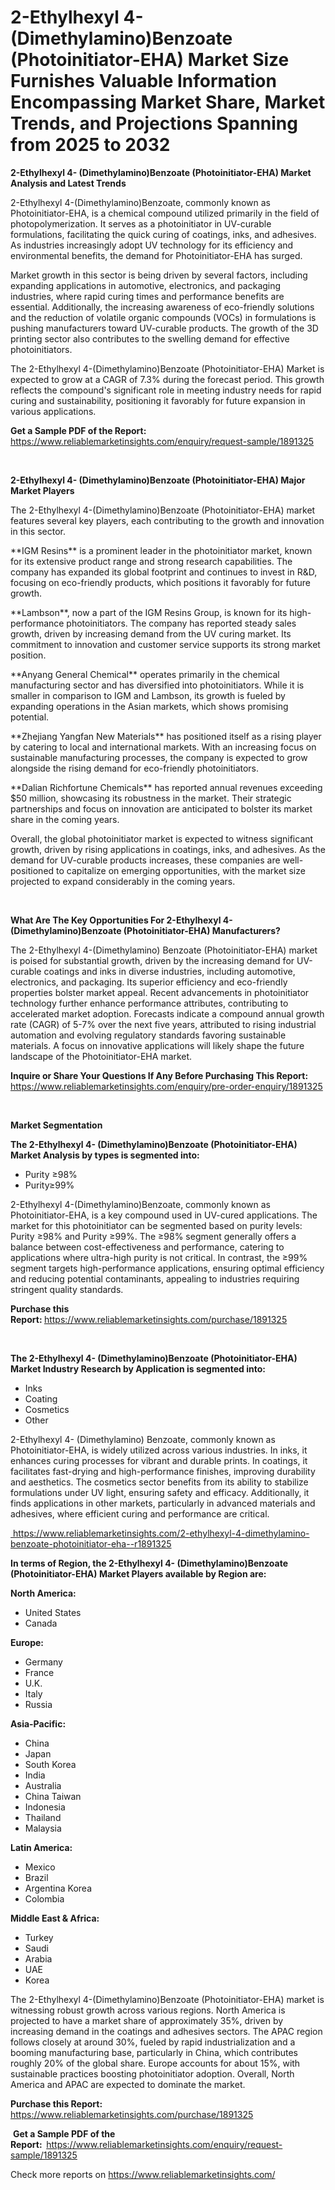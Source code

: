 <p><h1>2-Ethylhexyl 4- (Dimethylamino)Benzoate (Photoinitiator-EHA) Market Size Furnishes Valuable Information Encompassing Market Share, Market Trends, and Projections Spanning from 2025 to 2032</h1></p><p><strong>2-Ethylhexyl 4- (Dimethylamino)Benzoate (Photoinitiator-EHA) Market Analysis and Latest Trends</strong></p>
<p><p>2-Ethylhexyl 4-(Dimethylamino)Benzoate, commonly known as Photoinitiator-EHA, is a chemical compound utilized primarily in the field of photopolymerization. It serves as a photoinitiator in UV-curable formulations, facilitating the quick curing of coatings, inks, and adhesives. As industries increasingly adopt UV technology for its efficiency and environmental benefits, the demand for Photoinitiator-EHA has surged.</p><p>Market growth in this sector is being driven by several factors, including expanding applications in automotive, electronics, and packaging industries, where rapid curing times and performance benefits are essential. Additionally, the increasing awareness of eco-friendly solutions and the reduction of volatile organic compounds (VOCs) in formulations is pushing manufacturers toward UV-curable products. The growth of the 3D printing sector also contributes to the swelling demand for effective photoinitiators.</p><p>The 2-Ethylhexyl 4-(Dimethylamino)Benzoate (Photoinitiator-EHA) Market is expected to grow at a CAGR of 7.3% during the forecast period. This growth reflects the compound's significant role in meeting industry needs for rapid curing and sustainability, positioning it favorably for future expansion in various applications.</p></p>
<p><strong>Get a Sample PDF of the Report:&nbsp;</strong> <a href="https://www.reliablemarketinsights.com/enquiry/request-sample/1891325?utm_campaign=3212&utm_medium=2&utm_source=Github&utm_content=ia&utm_term=28032025&utm_id=2-ethylhexyl-4-dimethylaminobenzoate-photoinitiator-eha">https://www.reliablemarketinsights.com/enquiry/request-sample/1891325</a></p>
<p>&nbsp;</p>
<p><strong>2-Ethylhexyl 4- (Dimethylamino)Benzoate (Photoinitiator-EHA) Major Market Players</strong></p>
<p><p>The 2-Ethylhexyl 4-(Dimethylamino)Benzoate (Photoinitiator-EHA) market features several key players, each contributing to the growth and innovation in this sector. </p><p>**IGM Resins** is a prominent leader in the photoinitiator market, known for its extensive product range and strong research capabilities. The company has expanded its global footprint and continues to invest in R&D, focusing on eco-friendly products, which positions it favorably for future growth.</p><p>**Lambson**, now a part of the IGM Resins Group, is known for its high-performance photoinitiators. The company has reported steady sales growth, driven by increasing demand from the UV curing market. Its commitment to innovation and customer service supports its strong market position.</p><p>**Anyang General Chemical** operates primarily in the chemical manufacturing sector and has diversified into photoinitiators. While it is smaller in comparison to IGM and Lambson, its growth is fueled by expanding operations in the Asian markets, which shows promising potential. </p><p>**Zhejiang Yangfan New Materials** has positioned itself as a rising player by catering to local and international markets. With an increasing focus on sustainable manufacturing processes, the company is expected to grow alongside the rising demand for eco-friendly photoinitiators.</p><p>**Dalian Richfortune Chemicals** has reported annual revenues exceeding $50 million, showcasing its robustness in the market. Their strategic partnerships and focus on innovation are anticipated to bolster its market share in the coming years.</p><p>Overall, the global photoinitiator market is expected to witness significant growth, driven by rising applications in coatings, inks, and adhesives. As the demand for UV-curable products increases, these companies are well-positioned to capitalize on emerging opportunities, with the market size projected to expand considerably in the coming years.</p></p>
<p>&nbsp;</p>
<p><strong>What Are The Key Opportunities For 2-Ethylhexyl 4- (Dimethylamino)Benzoate (Photoinitiator-EHA) Manufacturers?</strong></p>
<p><p>The 2-Ethylhexyl 4-(Dimethylamino) Benzoate (Photoinitiator-EHA) market is poised for substantial growth, driven by the increasing demand for UV-curable coatings and inks in diverse industries, including automotive, electronics, and packaging. Its superior efficiency and eco-friendly properties bolster market appeal. Recent advancements in photoinitiator technology further enhance performance attributes, contributing to accelerated market adoption. Forecasts indicate a compound annual growth rate (CAGR) of 5-7% over the next five years, attributed to rising industrial automation and evolving regulatory standards favoring sustainable materials. A focus on innovative applications will likely shape the future landscape of the Photoinitiator-EHA market.</p></p>
<p><strong>Inquire or Share Your Questions If Any Before Purchasing This Report:</strong> <a href="https://www.reliablemarketinsights.com/enquiry/pre-order-enquiry/1891325?utm_campaign=3212&utm_medium=2&utm_source=Github&utm_content=ia&utm_term=28032025&utm_id=2-ethylhexyl-4-dimethylaminobenzoate-photoinitiator-eha">https://www.reliablemarketinsights.com/enquiry/pre-order-enquiry/1891325</a></p>
<p>&nbsp;</p>
<p><strong>Market Segmentation</strong></p>
<p><strong>The 2-Ethylhexyl 4- (Dimethylamino)Benzoate (Photoinitiator-EHA) Market Analysis by types is segmented into:</strong></p>
<p><ul><li>Purity ≥98%</li><li>Purity≥99%</li></ul></p>
<p><p>2-Ethylhexyl 4-(Dimethylamino)Benzoate, commonly known as Photoinitiator-EHA, is a key compound used in UV-cured applications. The market for this photoinitiator can be segmented based on purity levels: Purity ≥98% and Purity ≥99%. The ≥98% segment generally offers a balance between cost-effectiveness and performance, catering to applications where ultra-high purity is not critical. In contrast, the ≥99% segment targets high-performance applications, ensuring optimal efficiency and reducing potential contaminants, appealing to industries requiring stringent quality standards.</p></p>
<p><strong>Purchase this Report:&nbsp;</strong><a href="https://www.reliablemarketinsights.com/purchase/1891325?utm_campaign=3212&utm_medium=2&utm_source=Github&utm_content=ia&utm_term=28032025&utm_id=2-ethylhexyl-4-dimethylaminobenzoate-photoinitiator-eha">https://www.reliablemarketinsights.com/purchase/1891325</a></p>
<p>&nbsp;</p>
<p><strong>The 2-Ethylhexyl 4- (Dimethylamino)Benzoate (Photoinitiator-EHA) Market Industry Research by Application is segmented into:</strong></p>
<p><ul><li>Inks</li><li>Coating</li><li>Cosmetics</li><li>Other</li></ul></p>
<p><p>2-Ethylhexyl 4- (Dimethylamino) Benzoate, commonly known as Photoinitiator-EHA, is widely utilized across various industries. In inks, it enhances curing processes for vibrant and durable prints. In coatings, it facilitates fast-drying and high-performance finishes, improving durability and aesthetics. The cosmetics sector benefits from its ability to stabilize formulations under UV light, ensuring safety and efficacy. Additionally, it finds applications in other markets, particularly in advanced materials and adhesives, where efficient curing and performance are critical.</p></p>
<p><a href="https://www.reliablemarketinsights.com/2-ethylhexyl-4-dimethylamino-benzoate-photoinitiator-eha--r1891325?utm_campaign=3212&utm_medium=2&utm_source=Github&utm_content=ia&utm_term=28032025&utm_id=2-ethylhexyl-4-dimethylaminobenzoate-photoinitiator-eha">&nbsp;https://www.reliablemarketinsights.com/2-ethylhexyl-4-dimethylamino-benzoate-photoinitiator-eha--r1891325</a></p>
<p><strong>In terms of Region, the 2-Ethylhexyl 4- (Dimethylamino)Benzoate (Photoinitiator-EHA) Market Players available by Region are:</strong></p>
<p>
    <p> <strong> North America: </strong>
        <ul>
            <li>United States</li>
            <li>Canada</li>
        </ul>
        </p> 
    <p> <strong> Europe: </strong>
        <ul>
            <li>Germany</li>
            <li>France</li>
            <li>U.K.</li>
            <li>Italy</li>
            <li>Russia</li>
        </ul>
        </p> 
    <p> <strong> Asia-Pacific: </strong>
        <ul>
            <li>China</li>
            <li>Japan</li>
            <li>South Korea</li>
            <li>India</li>
            <li>Australia</li>
            <li>China Taiwan</li>
            <li>Indonesia</li>
            <li>Thailand</li>
            <li>Malaysia</li>
        </ul>
        </p> 
    <p> <strong> Latin America: </strong>
        <ul>
            <li>Mexico</li>
            <li>Brazil</li>
            <li>Argentina Korea</li>
            <li>Colombia</li>
        </ul>
        </p> 
    <p> <strong> Middle East & Africa: </strong>
        <ul>
            <li>Turkey</li>
            <li>Saudi</li>
            <li>Arabia</li>
            <li>UAE</li>
            <li>Korea</li>
        </ul>
    </p>
    </p>
<p><p>The 2-Ethylhexyl 4-(Dimethylamino)Benzoate (Photoinitiator-EHA) market is witnessing robust growth across various regions. North America is projected to have a market share of approximately 35%, driven by increasing demand in the coatings and adhesives sectors. The APAC region follows closely at around 30%, fueled by rapid industrialization and a booming manufacturing base, particularly in China, which contributes roughly 20% of the global share. Europe accounts for about 15%, with sustainable practices boosting photoinitiator adoption. Overall, North America and APAC are expected to dominate the market.</p></p>
<p><strong>Purchase this Report: </strong><a href="https://www.reliablemarketinsights.com/purchase/1891325?utm_campaign=3212&utm_medium=2&utm_source=Github&utm_content=ia&utm_term=28032025&utm_id=2-ethylhexyl-4-dimethylaminobenzoate-photoinitiator-eha">https://www.reliablemarketinsights.com/purchase/1891325</a></p>
<p>&nbsp;<strong>Get a Sample PDF of the Report:&nbsp;&nbsp;</strong><a href="https://www.reliablemarketinsights.com/enquiry/request-sample/1891325?utm_campaign=3212&utm_medium=2&utm_source=Github&utm_content=ia&utm_term=28032025&utm_id=2-ethylhexyl-4-dimethylaminobenzoate-photoinitiator-eha">https://www.reliablemarketinsights.com/enquiry/request-sample/1891325</a></p>
<p><strong></strong></p>
<p>Check more reports on <a href="https://www.reliablemarketinsights.com/?utm_campaign=3212&utm_medium=2&utm_source=Github&utm_content=ia&utm_term=28032025&utm_id=2-ethylhexyl-4-dimethylaminobenzoate-photoinitiator-eha">https://www.reliablemarketinsights.com/</a></p>